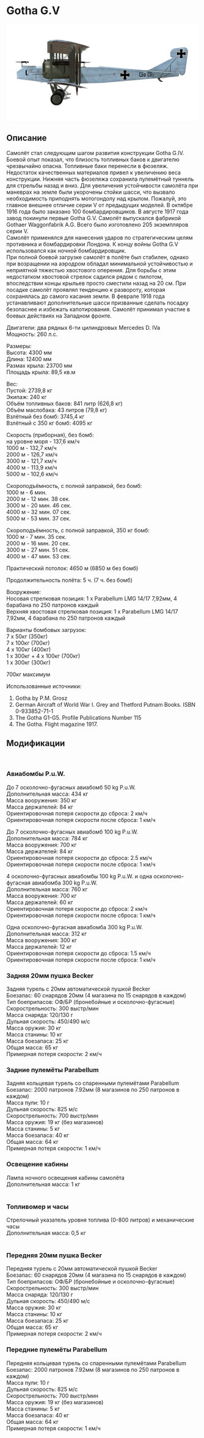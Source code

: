 # Gotha G.V  
  
![gothag5](../images/gothag5.png)  
  
## Описание  
  
Самолёт стал следующим шагом развития конструкции Gotha G.IV. Боевой опыт показал, что близость топливных баков к двигателю чрезвычайно опасна. Топливные баки перенесли в фюзеляж. Недостаток качественных материалов привел к увеличению веса конструкции. Нижняя часть фюзеляжа сохранила пулемётный туннель для стрельбы назад и вниз. Для увеличения устойчивости самолёта при маневрах на земле были укорочены стойки шасси, что вызвало необходимость приподнять мотогондолу над крылом. Пожалуй, это главное внешнее отличие серии V от предыдущих моделей. В октябре 1916 года было заказано 100 бомбардировщиков. В августе 1917 года завод покинули первые Gotha G.V. Самолёт выпускался фабрикой Gothaer Waggonfabrik A.G. Всего было изготовлено 205 экземпляров серии V.  
Самолёт применялся для нанесения ударов по стратегическим целям противника и бомбардировки Лондона. К концу войны Gotha G.V использовался как ночной бомбардировщик.  
При полной боевой загрузке самолёт в полёте был стабилен, однако при возращении на аэродром обладал минимальной устойчивостью и неприятной тяжестью хвостового оперения. Для борьбы с этим недостатком хвостовой стрелок садился рядом с пилотом, впоследствии концы крыльев просто сместили назад на 20 см. При посадке самолёт проявлял тенденцию к развороту, которая сохранялась до самого касания земли. В феврале 1918 года устанавливают дополнительные шасси призванные сделать посадку безопаснее и избежать капотирования. Самолёт принимал участие в боевых действиях на Западном фронте.  
  
  
Двигатели: два рядных 6-ти цилиндровых Mercedes D. IVa  
Мощность: 260 л.с.  
  
Размеры:  
Высота: 4300 мм  
Длина: 12400 мм  
Размах крыла: 23700 мм  
Площадь крыла: 89,5 кв.м  
  
Вес:  
Пустой: 2739,8 кг  
Экипаж: 240 кг  
Объём топливных баков: 841 литр (626,8 кг)  
Объём маслобакa: 43 литров (79,8 кг)     
Взлётный без бомб: 3745,4 кг  
Взлётный с 350 кг бомб: 4095 кг  
  
Скорость (приборная), без бомб:  
на уровне моря - 137,6 км/ч  
1000 м - 132,7 км/ч  
2000 м - 126,7 км/ч  
3000 м - 121,7 км/ч  
4000 м - 113,9 км/ч  
5000 м - 102,6 км/ч  
  
Скороподъёмность, с полной заправкой, без бомб:  
1000 м - 6 мин.  
2000 м - 12 мин. 38 сек.  
3000 м - 20 мин. 46 сек.  
4000 м - 32 мин. 07 сек.  
5000 м - 53 мин. 37 сек.  
  
Скороподъёмность, с полной заправкой, 350 кг бомб:  
1000 м - 7 мин. 35 сек.  
2000 м - 16 мин. 20 сек.  
3000 м - 27 мин. 51 сек.  
4000 м - 47 мин. 53 сек.  
  
Практический потолок: 4650 м (6850 м без бомб)  
  
Продолжительность полёта: 5 ч. (7 ч. без бомб)  
  
Вооружение:  
Носовая стрелковая позиция:  1 х Parabellum LMG 14/17 7,92мм, 4 барабана по 250 патронов каждый  
Верхняя хвостовая стрелковая позиция:  1 х Parabellum LMG 14/17 7,92мм, 4 барабана по 250 патронов каждый  
  
Варианты бомбовых загрузок:  
7 x 50кг (350кг)  
7 x 100кг (700кг)  
4 x 100кг (400кг)  
1 х 300кг + 4 x 100кг (700кг)  
1 х 300кг (300кг)  
  
700кг максимум  
  
Использованные источники:  
1) Gotha by P.M. Grosz  
2) German Aircraft of World War I. Grey and Thetford Putnam Books. ISBN  0-933852-71-1  
3) The Gotha G1-G5. Profile Publications Number 115  
4) The Gotha. Flight magazine 1917.  
  
## Модификации  
  ﻿
  
### Авиабомбы P.u.W.  
  
До 7 осколочно-фугасных авиабомб 50 kg P.u.W.  
Дополнительная масса: 434 кг  
Масса вооружения: 350 кг  
Масса держателей: 84 кг  
Ориентировочная потеря скорости до сброса: 2 км/ч  
Ориентировочная потеря скорости после сброса: 1 км/ч  
  
До 7 осколочно-фугасных авиабомб 100 kg P.u.W.  
Дополнительная масса: 784 кг  
Масса вооружения: 700 кг  
Масса держателей: 84 кг  
Ориентировочная потеря скорости до сброса: 2.5 км/ч  
Ориентировочная потеря скорости после сброса: 1 км/ч  
  
4 осколочно-фугасных авиабомбы 100 kg P.u.W. и одна осколочно-фугасная авиабомба 300 kg P.u.W.  
Дополнительная масса: 760 кг  
Масса вооружения: 700 кг  
Масса держателей: 60 кг  
Ориентировочная потеря скорости до сброса: 2 км/ч  
Ориентировочная потеря скорости после сброса: 1 км/ч  
  
Одна осколочно-фугасная авиабомба 300 kg P.u.W.  
Дополнительная масса: 312 кг  
Масса вооружения: 300 кг  
Масса держателей: 12 кг  
Ориентировочная потеря скорости до сброса: 1.5 км/ч  
Ориентировочная потеря скорости после сброса: 1 км/ч  ﻿
  
### Задняя 20мм пушка Becker  
  
Задняя турель с 20мм автоматической пушкой Becker  
Боезапас: 60 снарядов 20мм (4 магазина по 15 снарядов в каждом)  
Тип боеприпасов: ОФ/БР (бронебойные и осколочно-фугасные)  
Скорострельность: 300 выстр/мин  
Масса снаряда: 120/130 г  
Дульная скорость: 450/490 м/с  
Масса оружия: 30 кг  
Масса станины: 10 кг  
Масса боезапаса: 25 кг  
Общая масса: 65 кг  
Примерная потеря скорости: 2 км/ч  ﻿
  
### Задние пулемёты Parabellum  
  
Задняя кольцевая турель со спаренными пулемётами Parabellum  
Боезапас: 2000 патронов 7.92мм (8 магазинов по 250 патронов в каждом)  
Масса пули: 10 г  
Дульная скорость: 825 м/с  
Скорострельность: 700 выстр/мин  
Масса оружия: 19 кг (без магазинов)  
Масса станины: 5 кг  
Масса боезапаса: 40 кг  
Общая масса: 64 кг  
Примерная потеря скорости: 1 км/ч  ﻿
  
### Освещение кабины  
  
Лампа ночного освещения кабины самолёта  
Дополнительная масса: 1 кг  
  ﻿
  
### Топливомер и часы  
  
Стрелочный указатель уровня топлива (0-800 литров) и механические часы  
Дополнительная масса: 0,5 кг  
  ﻿
  
### Передняя 20мм пушка Becker  
  
Передняя турель с 20мм автоматической пушкой Becker  
Боезапас: 60 снарядов 20мм (4 магазина по 15 снарядов в каждом)  
Тип боеприпасов: ОФ/БР (бронебойные и осколочно-фугасные)  
Скорострельность: 300 выстр/мин  
Масса снаряда: 120/130 г  
Дульная скорость: 450/490 м/с  
Масса оружия: 30 кг  
Масса станины: 10 кг  
Масса боезапаса: 25 кг  
Общая масса: 65 кг  
Примерная потеря скорости: 2 км/ч  ﻿
  
### Передние пулемёты Parabellum  
  
Передняя кольцевая турель со спаренными пулемётами Parabellum  
Боезапас: 2000 патронов 7.92мм (8 магазинов по 250 патронов в каждом)  
Масса пули: 10 г  
Дульная скорость: 825 м/с  
Скорострельность: 700 выстр/мин  
Масса оружия: 19 кг (без магазинов)  
Масса станины: 5 кг  
Масса боезапаса: 40 кг  
Общая масса: 64 кг  
Примерная потеря скорости: 1 км/ч  